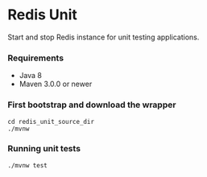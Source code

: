 Redis Unit
=================

Start and stop Redis instance for unit testing applications.

### Requirements ###

* Java 8
* Maven 3.0.0 or newer

### First bootstrap and download the wrapper ###
    cd redis_unit_source_dir
    ./mvnw

### Running unit tests ###
    ./mvnw test

